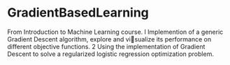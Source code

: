 # GradientBasedLearning
From Introduction to Machine Learning course.
l Implemention of  a generic Gradient Descent algorithm,  explore and visualize its performance on different objective functions.
2  Using the implementation of Gradient Descent to solve a regularized
logistic regression optimization problem.

